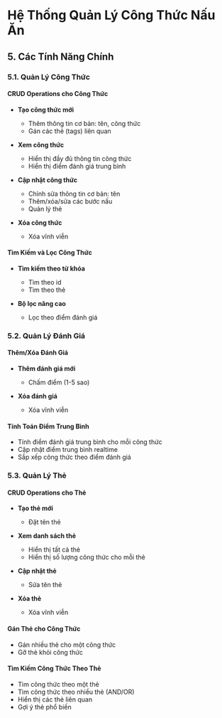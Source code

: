 # Hệ Thống Quản Lý Công Thức Nấu Ăn

## 5. Các Tính Năng Chính

### 5.1. Quản Lý Công Thức

#### CRUD Operations cho Công Thức
- **Tạo công thức mới**
  - Thêm thông tin cơ bản: tên, công thức
  - Gán các thẻ (tags) liên quan

- **Xem công thức**
  - Hiển thị đầy đủ thông tin công thức
  - Hiển thị  điểm đánh giá trung bình

- **Cập nhật công thức**
  - Chỉnh sửa thông tin cơ bản: tên
  - Thêm/xóa/sửa các bước nấu
  - Quản lý thẻ

- **Xóa công thức**
  - Xóa vĩnh viễn

#### Tìm Kiếm và Lọc Công Thức
- **Tìm kiếm theo từ khóa**
  - Tìm theo id
  - Tìm theo thẻ

- **Bộ lọc nâng cao**
  - Lọc theo điểm đánh giá

### 5.2. Quản Lý Đánh Giá

#### Thêm/Xóa Đánh Giá
- **Thêm đánh giá mới**
  - Chấm điểm (1-5 sao)

- **Xóa đánh giá**
  - Xóa vĩnh viễn

#### Tính Toán Điểm Trung Bình
- Tính điểm đánh giá trung bình cho mỗi công thức
- Cập nhật điểm trung bình realtime
- Sắp xếp công thức theo điểm đánh giá

### 5.3. Quản Lý Thẻ

#### CRUD Operations cho Thẻ
- **Tạo thẻ mới**
  - Đặt tên thẻ

- **Xem danh sách thẻ**
  - Hiển thị tất cả thẻ
  - Hiển thị số lượng công thức cho mỗi thẻ

- **Cập nhật thẻ**
  - Sửa tên thẻ

- **Xóa thẻ**
  - Xóa vĩnh viễn

#### Gán Thẻ cho Công Thức
- Gán nhiều thẻ cho một công thức
- Gỡ thẻ khỏi công thức

#### Tìm Kiếm Công Thức Theo Thẻ
- Tìm công thức theo một thẻ
- Tìm công thức theo nhiều thẻ (AND/OR)
- Hiển thị các thẻ liên quan
- Gợi ý thẻ phổ biến 
